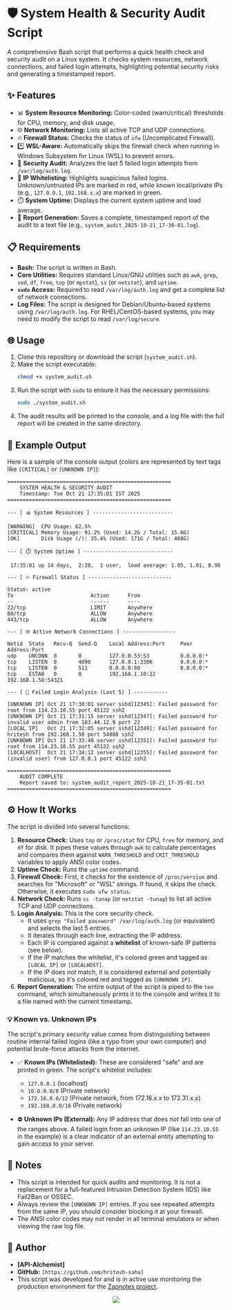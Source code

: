 # 🛡️ System Health & Security Audit Script

A comprehensive Bash script that performs a quick health check and security audit on a Linux system. It checks system resources, network connections, and failed login attempts, highlighting potential security risks and generating a timestamped report.

## ✨ Features

* 📊 **System Resource Monitoring:** Color-coded (warn/critical) thresholds for CPU, memory, and disk usage.
* 🌐 **Network Monitoring:** Lists all active TCP and UDP connections.
* 🔥 **Firewall Status:** Checks the status of `ufw` (Uncomplicated Firewall).
* *️⃣ **WSL-Aware:** Automatically skips the firewall check when running in Windows Subsystem for Linux (WSL) to prevent errors.
* 🔐 **Security Audit:** Analyzes the last 5 failed login attempts from `/var/log/auth.log`.
* 🚦 **IP Whitelisting:** Highlights suspicious failed logins. Unknown/untrusted IPs are marked in red, while known local/private IPs (e.g., `127.0.0.1`, `192.168.x.x`) are marked in green.
* ⏱️ **System Uptime:** Displays the current system uptime and load average.
* 📝 **Report Generation:** Saves a complete, timestamped report of the audit to a text file (e.g., `system_audit_2025-10-21_17-30-01.log`).

## 📋 Requirements

* **Bash:** The script is written in Bash.
* **Core Utilities:** Requires standard Linux/GNU utilities such as `awk`, `grep`, `sed`, `df`, `free`, `top` (or `mpstat`), `ss` (or `netstat`), and `uptime`.
* **`sudo` Access:** Required to read `/var/log/auth.log` and get a complete list of network connections.
* **Log Files:** The script is designed for Debian/Ubuntu-based systems using `/var/log/auth.log`. For RHEL/CentOS-based systems, you may need to modify the script to read `/var/log/secure`.

## 🌐 Usage

1.  Clone this repository or download the script (`system_audit.sh`).
2.  Make the script executable:
    ```bash
    chmod +x system_audit.sh
    ```
3.  Run the script with `sudo` to ensure it has the necessary permissions:
    ```bash
    sudo ./system_audit.sh
    ```
4.  The audit results will be printed to the console, and a log file with the full report will be created in the same directory.

## 📄 Example Output

Here is a sample of the console output (colors are represented by text tags like `[CRITICAL]` or `[UNKNOWN IP]`):

```plaintext
=====================================================
    SYSTEM HEALTH & SECURITY AUDIT
    Timestamp: Tue Oct 21 17:35:01 IST 2025
=====================================================

--- [ 📊 System Resources ] --------------------------

[WARNING]  CPU Usage: 62.5%
[CRITICAL] Memory Usage: 91.2% (Used: 14.2G / Total: 15.6G)
[OK]       Disk Usage (/): 35.4% (Used: 171G / Total: 488G)

--- [ ⏱️ System Uptime ] -----------------------------

 17:35:01 up 14 days,  2:20,  1 user,  load average: 1.05, 1.01, 0.98

--- [ 🔥 Firewall Status ] ---------------------------

Status: active
To                         Action      From
--                         ------      ----
22/tcp                     LIMIT       Anywhere
80/tcp                     ALLOW       Anywhere
443/tcp                    ALLOW       Anywhere

--- [ 🌐 Active Network Connections ] -----------------

Netid  State   Recv-Q  Send-Q    Local Address:Port     Peer Address:Port
udp    UNCONN  0       0         127.0.0.53:53          0.0.0.0:*
tcp    LISTEN  0       4096      127.0.0.1:3306         0.0.0.0:*
tcp    LISTEN  0       511       0.0.0.0:80             0.0.0.0:*
tcp    ESTAB   0       0         192.168.1.10:22        192.168.1.50:54321

--- [ 🔐 Failed Login Analysis (Last 5) ] -----------

[UNKNOWN IP] Oct 21 17:30:01 server sshd[12345]: Failed password for root from 114.23.10.55 port 45122 ssh2
[UNKNOWN IP] Oct 21 17:31:15 server sshd[12347]: Failed password for invalid user admin from 103.44.12.9 port 22
[LOCAL IP]   Oct 21 17:32:05 server sshd[12349]: Failed password for hritesh from 192.168.1.50 port 54888 ssh2
[UNKNOWN IP] Oct 21 17:33:40 server sshd[12351]: Failed password for root from 114.23.10.55 port 45122 ssh2
[LOCALHOST]  Oct 21 17:34:12 server sshd[12355]: Failed password for (invalid user) from 127.0.0.1 port 45122 ssh2

=====================================================
    AUDIT COMPLETE
    Report saved to: system_audit_report_2025-10-21_17-35-01.txt
=====================================================
```
## ⚙️ How It Works

The script is divided into several functions:

1.  **Resource Check:** Uses `top` or `/proc/stat` for CPU, `free` for memory, and `df` for disk. It pipes these values through `awk` to calculate percentages and compares them against `WARN_THRESHOLD` and `CRIT_THRESHOLD` variables to apply ANSI color codes.
2.  **Uptime Check:** Runs the `uptime` command.
3.  **Firewall Check:** First, it checks for the existence of `/proc/version` and searches for "Microsoft" or "WSL" strings. If found, it skips the check. Otherwise, it executes `sudo ufw status`.
4.  **Network Check:** Runs `ss -tunap` (or `netstat -tunap`) to list all active TCP and UDP connections.
5.  **Login Analysis:** This is the core security check.
    * It uses `grep "Failed password" /var/log/auth.log` (or equivalent) and selects the last 5 entries.
    * It iterates through each line, extracting the IP address.
    * Each IP is compared against a **whitelist** of known-safe IP patterns (see below).
    * If the IP matches the whitelist, it's colored green and tagged as `[LOCAL IP]` or `[LOCALHOST]`.
    * If the IP does *not* match, it is considered external and potentially malicious, so it's colored red and tagged as `[UNKNOWN IP]`.
6.  **Report Generation:** The entire output of the script is piped to the `tee` command, which simultaneously prints it to the console and writes it to a file named with the current timestamp.

### 💡 Known vs. Unknown IPs

The script's primary security value comes from distinguishing between routine internal failed logins (like a typo from your own computer) and potential brute-force attacks from the internet.

* ✅ **Known IPs (Whitelisted):** These are considered "safe" and are printed in green. The script's whitelist includes:
    * `127.0.0.1` (localhost)
    * `10.0.0.0/8` (Private network)
    * `172.16.0.0/12` (Private network, from 172.16.x.x to 172.31.x.x)
    * `192.168.0.0/16` (Private network)

* ⛔ **Unknown IPs (External):** Any IP address that does *not* fall into one of the ranges above. A failed login from an unknown IP (like `114.23.10.55` in the example) is a clear indicator of an external entity attempting to gain access to your server.

## 📝 Notes

* This script is intended for quick audits and monitoring. It is not a replacement for a full-featured Intrusion Detection System (IDS) like Fail2Ban or OSSEC.
* Always review the `[UNKNOWN IP]` entries. If you see repeated attempts from the same IP, you should consider blocking it at your firewall.
* The ANSI color codes may not render in all terminal emulators or when viewing the raw log file.

## 👤 Author

* **[API-Alchemist]**
* **GitHub:** `[https://github.com/hritesh-saha]`
* This script was developed for and is in active use monitoring the production environment for the [Zapnotes project](https://github.com/hritesh-saha/ZapNotes).

<p align="center"><a href="https://github.com/hritesh-saha/SysGuardian/blob/main/LICENSE"><img src="https://img.shields.io/static/v1.svg?style=for-the-badge&label=License&message=BSD-3-Clause&logoColor=d9e0ee&colorA=363a4f&colorB=b7bdf8"/></a></p>
